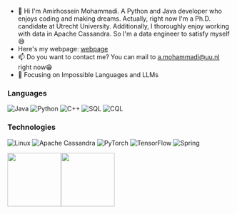 
- 👋 Hi
  I'm Amirhossein Mohammadi. A Python and Java developer who enjoys coding and making dreams. Actually, right now I'm a Ph.D. candidate at Utrecht University.
Additionally, I thoroughly enjoy working with data in Apache Cassandra. So I'm a data engineer to satisfy myself😅
- Here's my webpage: <a href="the-amirhosein.github.io/page"> webpage </a>
- 📫 Do you want to contact me? You can mail to a.mohammadi@uu.nl right now😁 
- 👀 Focusing on Impossible Languages and LLMs 

### Languages
![Java](https://img.shields.io/badge/-Java-000?&logo=Java&logoColor=blue)
![Python](https://img.shields.io/badge/-Python-black?&logo=python)
![C++](https://img.shields.io/badge/-C++-000?&logo=c%2b%2b&logoColor=00599C)
![SQL](https://img.shields.io/badge/-SQL-000?&logo=MySQL)
![CQL](https://img.shields.io/badge/-CQL-000)
### Technologies
![Linux](https://img.shields.io/badge/-Linux-000?&logo=Linux)
![Apache Cassandra](https://img.shields.io/badge/-Apache%20Cassandra-000)
![PyTorch](https://img.shields.io/badge/-PyTorch-000?&logo=PyTorch)
![TensorFlow](https://img.shields.io/badge/-TensorFlow-000?&logo=TensorFlow)
![Spring](https://img.shields.io/badge/-Spring-000?&logo=Spring)

<a href="https://www.adamalston.com/"><img height="120" src="https://github-readme-stats.vercel.app/api?username=the-amirhosein&hide_title=true&hide_border=true&show_icons=true&include_all_commits=true&count_private=true&line_height=21&text_color=000&icon_color=000&bg_color=0,ea6161,ffc64d,fffc4d,52fa5a&theme=graywhite" /><!-- wi*quL3fcV --><img height="120" src="https://github-readme-stats.vercel.app/api/top-langs/?username=the-amirhosein&hide=html&hide_title=true&hide_border=true&layout=compact&langs_count=6&exclude_repo=comp426,Redventures-Movie-Quotes&text_color=000&icon_color=fff&bg_color=0,52fa5a,4dfcff,c64dff&theme=graywhite" /></a>
